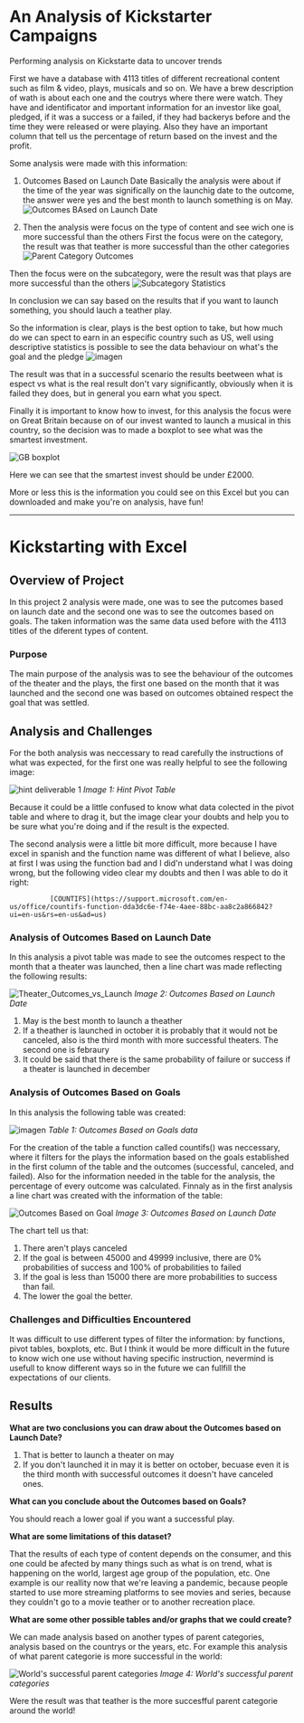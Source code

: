 # An Analysis of Kickstarter Campaigns
Performing analysis on Kickstarte data to uncover trends

First we have a database with 4113 titles of different recreational content such as film & video, plays, musicals and so on. We have a brew description of wath is about each one and the coutrys where there were watch. They have and identificator and important information for an investor like goal, pledged, if it was a success or a failed, if they had backerys before and the time they were released or were playing. Also they have an important column that tell us the percentage of return based on the invest and the profit.

Some analysis were made with this information:
1. Outcomes Based on Launch Date
  Basically the analysis were about if the time of the year was significally on the launchig date to the outcome, the answer were yes and the best month to launch      something is on May.
    ![Outcomes BAsed on Launch Date](https://user-images.githubusercontent.com/21062253/135364373-4f843dc4-52ba-496e-837d-94f4c8ad8745.png)
    
2. Then the analysis were focus on the type of content and see wich one is more successful than the others
  First the focus were on the category, the result was that teather is more successful than the other categories
  ![Parent Category Outcomes](https://user-images.githubusercontent.com/21062253/135364916-fa262cb5-4d7f-4adb-93d8-d819fe42ca9f.png)
  
  Then the focus were on the subcategory, were the result was that plays are more successful than the others
  ![Subcategory Statistics](https://user-images.githubusercontent.com/21062253/135365090-0f55fe2b-2a59-4686-b6b4-db6a87aa9bba.png)
  
In conclusion we can say based on the results that if you want to launch something, you should lauch a teather play.

So the information is clear, plays is the best option to take, but how much do we can spect to earn in an especific country such as US, well using descriptive statistics is possible to see the data behaviour on what's the goal and the pledge
![imagen](https://user-images.githubusercontent.com/21062253/135365571-5d0a82a0-2aa3-4fb9-8ce1-90c6c1aca9a3.png)

The result was that in a successful scenario the results beetween what is espect vs what is the real result don't vary significantly, obviously when it is failed they does, but in general you earn what you spect.

Finally it is important to know how to invest, for this analysis the focus were on Great Britain because on of our invest wanted to launch a musical in this country, so the decision was to made a boxplot to see what was the smartest investment.

![GB boxplot](https://user-images.githubusercontent.com/21062253/135366176-7b5f7352-c6e3-4e48-995e-18b7701dd079.png)

Here we can see that the smartest invest should be under £2000.

More or less this is the information you could see on this Excel but you can downloaded and make you're on analysis, have fun!

----------------------------------------------------------------------------------------------------------------------------------------------------------------------
# Kickstarting with Excel

## Overview of Project
In this project 2 analysis were made, one was to see the putcomes based on launch date and the second one was to see the outcomes based on goals. The taken information was the same data used before with the 4113 titles of the diferent types of content.

### Purpose
The main purpose of the analysis was to see the behaviour of the outcomes of the theater and the plays, the first one based on the month that it was launched and the second one was based on outcomes obtained respect the goal that was settled.

## Analysis and Challenges
For the both analysis was neccessary to read carefully the instructions of what was expected, for the first one was really helpful to see the following image:

![hint deliverable 1](https://user-images.githubusercontent.com/21062253/135382020-2191f555-bf61-478b-9eb9-1b8578699296.png)
                                                   _Image 1: Hint Pivot Table_
                                                  
Because it could be a little confused to know what data colected in the pivot table and where to drag it, but the image clear your doubts and help you to be sure what you're doing and if the result is the expected.

The second analysis were a little bit more difficult, more because I have excel in spanish and the function name was different of what I believe, also at first I was using the function bad and I did'n understand what I was doing wrong, but the following video clear my doubts and then I was able to do it right:
           
              [COUNTIFS](https://support.microsoft.com/en-us/office/countifs-function-dda3dc6e-f74e-4aee-88bc-aa8c2a866842?ui=en-us&rs=en-us&ad=us)
                                     
### Analysis of Outcomes Based on Launch Date
In this analysis a pivot table was made to see the outcomes respect to the month that a theater was launched, then a line chart was made reflecting the following results:

![Theater_Outcomes_vs_Launch](https://user-images.githubusercontent.com/21062253/135376218-48c78add-cad4-4fbf-a100-809a1c935e7f.png)
                                                    _Image 2: Outcomes Based on Launch Date_

1. May is the best month to launch a theather
2. If a theather is launched in october it is probably that it would not be canceled, also is the third month with more successful theaters. The second one is febraury
3. It could be said that there is the same probability of failure or success if a theater is launched in december

### Analysis of Outcomes Based on Goals
In this analysis the following table was created:

![imagen](https://user-images.githubusercontent.com/21062253/135377253-ef00954c-4a86-4736-baa0-de041fab8843.png)
                                                  _Table 1: Outcomes Based on Goals data_

For the creation of the table a function called countifs() was neccessary, where it filters for the plays the information based on the goals established in the first column of the table and the outcomes (successful, canceled, and failed). Also for the information needed in the table for the analysis, the percentage of every outcome was calculated. Finnaly as in the first analysis a line chart was created with the information of the table:

![Outcomes Based on Goal](https://user-images.githubusercontent.com/21062253/135377741-1e6e44d2-cd1e-4758-8852-600da2099d4d.png)
                                                _Image 3: Outcomes Based on Launch Date_
                                                
 The chart tell us that:
 1. There aren't plays canceled
 2. If the goal is between 45000 and 49999 inclusive, there are 0% probabilities of success and 100% of probabilities to failed
 3. If the goal is less than 15000 there are more probabilities to success than fail.
 4. The lower the goal the better.

### Challenges and Difficulties Encountered

It was difficult to use different types of filter the information: by functions, pivot tables, boxplots, etc. But I think it would be more difficult in the future to know wich one use without having specific instruction, nevermind is usefull to know different ways so in the future we can fullfill the expectations of our clients.

## Results

 **What are two conclusions you can draw about the Outcomes based on Launch Date?**
 
  1. That is better to launch a theater on may 
  2. If you don't launched it in may it is better on october, becuase even it is the third month with successful outcomes it doesn't have canceled ones.

**What can you conclude about the Outcomes based on Goals?**

  You should reach a lower goal if you want a successful play.

**What are some limitations of this dataset?**

  That the results of each type of content depends on the consumer, and this one could be afected by many things such as what is on trend, what is happening on the     world, largest age group of the population, etc. One example is our reallity now that we're leaving a pandemic, because people started to use more streaming           platforms to see movies and series, because they couldn't go to a movie teather or to another recreation place.

**What are some other possible tables and/or graphs that we could create?**

  We can made analysis based on another types of parent categories, analysis based on the countrys or the years, etc. For example this analysis of what parent           categorie is more successful in the world:
  
  ![World's successful parent categories](https://user-images.githubusercontent.com/21062253/135382305-d80173e8-6aa0-4551-9f9d-55a780312c77.png)
                                                            _Image 4: World's successful parent categories_

Were the result was that teather is the more succesfful parent categorie around the world!

